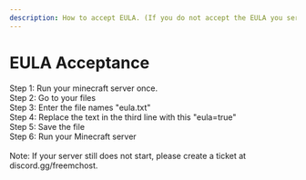 ```yaml
---
description: How to accept EULA. (If you do not accept the EULA you server will not start)
---
```


# EULA Acceptance

Step 1: Run your minecraft server once.\
Step 2: Go to your files\
Step 3: Enter the file names "eula.txt"\
Step 4: Replace the text in the third line with this "eula=true"\
Step 5: Save the file\
Step 6: Run your Minecraft server\
\
Note: If your server still does not start, please create a ticket at discord.gg/freemchost.
